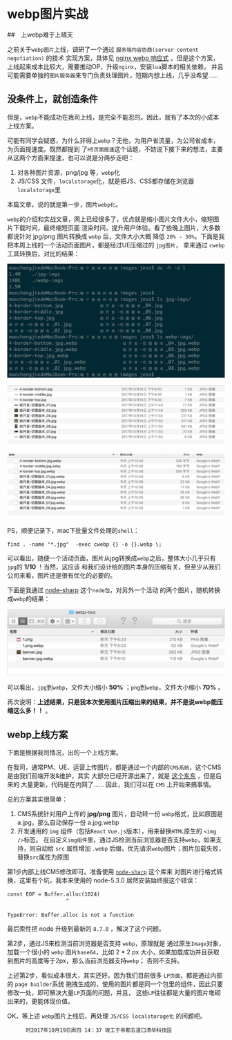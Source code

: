 # webp图片实战


##　上webp难于上晴天

之前关于`webp图片`上线，调研了一个通过 `服务端内容协商(server content negotiation)` 的技术
实现方案，具体见 [nginx webp 响应式](https://github.com/sophister/2bugua5/blob/master/experience/nginx-webp-auto-responsive/nginx-webp-responsive.md) 。但是这个方案，上线起来成本比较大，需要推动OP，升级`nginx`，安装`lua`脚本的相关依赖，
并且可能需要单独的`图片服务器`来专门负责处理图片，短期内想上线，几乎没希望……


## 没条件上，就创造条件

但是，`webp`不能成功在我司上线，是完全不能忍的。因此，就有了本次的小成本上线方案。

可能有同学会疑惑，为什么非得上`webp`？无他，为用户省流量，为公司省成本，为页面提速度。既然都提到
了`H5页面提速`这个话题，不妨说下接下来的想法，主要从这两个方面来提速，也可以说是分两步走吧：

1. 对各种图片资源，png/jpg 等，`webp`化
2. JS/CSS 文件，`localstorage`化，就是把JS、CSS都存储在浏览器`localstorage`里

本篇文章，说的就是第一步，图片`webp化`。

`webp`的介绍和实战文章，网上已经很多了，优点就是缩小图片文件大小，缩短图片下载时间，最终缩短页面
渲染时间，提升用户体验。看了些晚上图片，大多数都说针对 jpg/png 图片转换成 `webp` 后，文件大小大概
降低 `20% - 30%`。下面是我把本周上线的一个活动页面图片，都是经过UE压缩过的 `jpg图片`，
拿来通过 `cwebp`工具转换后，对比的结果：

![jpg转webp随机结果](./1.png)

![jpg各个图片大小](./1.1.png)

![webp各个图片大小](./1.2.png)

PS，顺便记录下，mac下批量文件处理的`shell`：

```shell
find . -name "*.jpg"  -exec cwebp {} -o {}.webp \;
```

可以看出，随便一个活动页面，图片从jpg转换成`webp`之后，整体大小几乎只有`jpg`的 **1/10** ！当然，这应该
和我们设计给的图片本身的压缩有关，但至少从我们公司来看，图片还是很有优化的必要的。

下面是我通过 [node-sharp](https://github.com/lovell/sharp) 这个`node包`，对另外一个活动
的两个图片，随机转换成`webp`的结果：

![png/jpg/webp](./2.png)

可以看出，`jpg`到`webp`，文件大小缩小 **50%** ；`png`到`webp`，文件大小缩小 **70%** 。

再次说明：**上述结果，只是我本次使用图片压缩出来的结果，并不是说webp能压缩这么多！！** 。


## webp上线方案

下面是根据我司情况，出的一个上线方案。

在我司，通常PM、UE、运营上传图片，都是通过一个内部的`CMS系统`，这个CMS是由我们前端开发&维护，其实
大部分已经开源出来了，就是 [这个东东](https://github.com/WE-FE-TEAM/grape-cms) ，但是后来的
大量更新，代码是在内网了……  因此，我们可以在 `CMS` 上开始来搞事情。

总的方案其实很简单：

1. CMS系统针对用户上传的 **jpg/png** 图片，自动转一份 `webp`格式，比如原图是 a.jpg，那么自动保存一份
 a.jpg.webp
2. 开发通用的 `img` 组件（包括`React` `Vue.js`版本），用来替换`HTML`原生的 `<img />`标签。
在自定义`img组件`里，通过JS检测当前浏览器是否支持`webp`，如果支持，则自动给 `src` 属性增加 `.webp`
后缀，优先请求`webp`图片；图片加载失败，替换`src`属性为原图

第1步内部上线CMS修改即可。准备使用 [`node-sharp`](https://github.com/lovell/sharp) 这个库来
对图片进行格式转换，这里有个坑，我本来使用的 node-5.3.0 居然安装始终报这个错误：

```shell
const EOF = Buffer.alloc(1024)
                   ^

TypeError: Buffer.alloc is not a function
```

最后索性把 node 升级到最新的 `8.7.0` ，解决了这个问题。


第2步，通过JS来检测当前浏览器是否支持 `webp`，原理就是 通过原生`Image`对象，加载一个很小的 `webp`
图片`base64`，比如 2 * 2 px 大小，如果加载成功并且获取到图片的高度等于2px，那么当前浏览器支持`webp`；
否则不支持。

上述第2步，看似成本很大，其实还好。因为我们目前很多 `LP页面`，都是通过内部的 `page builder`系统
拖拽生成的，使用的图片都是同一个包里的组件，因此只要修改一处，即可解决大量`LP`页面的问题，并且，
这些`LP`往往都是大量的图片堆砌出来的，更能体现价值。


OK，等上述 `webp`图片上线后，再处理 `JS/CSS localstorage化` 的问题吧。


          时2017年10月19日周四 14：37 竣工于帝都五道口清华科技园
